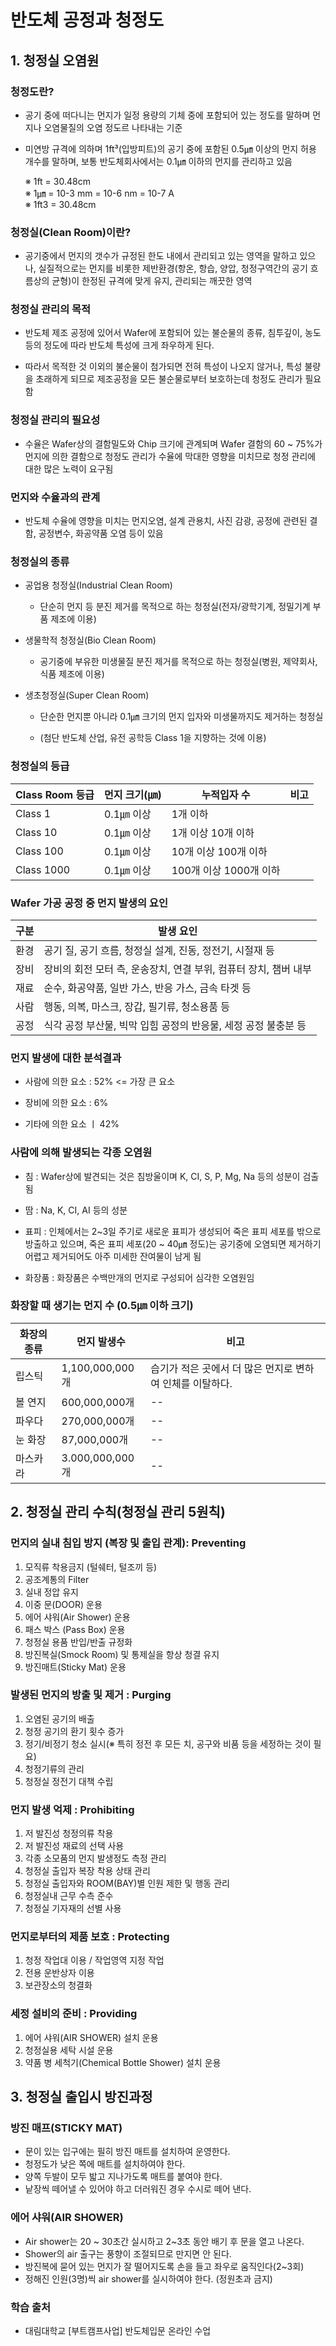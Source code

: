 # 반도체 공정과 청정도

## 1. 청정실 오염원

### 청정도란?

- 공기 중에 떠다니는 먼지가 일정 용량의 기체 중에 포함되어 있는 정도를 말하며 먼지나 오염물질의 오염 정도르 나타내는 기준

- 미연방 규격에 의하며 1ft³(입방피트)의 공기 중에 포함된 0.5㎛ 이상의 먼지 허용 개수를 말하며, 보통 반도체회사에서는 0.1㎛ 이하의 먼지를 관리하고 있음

    ※ 1ft = 30.48cm  
    ※ 1㎛ = 10-3 mm = 10-6 nm = 10-7 A  
    ※ 1ft3 = 30.48cm

### 청정실(Clean Room)이란?

- 공기중에서 먼지의 갯수가 규정된 한도 내에서 관리되고 있는 영역을 말하고 있으나, 실질적으로는 먼지를 비롯한 제반환경(항온, 항습, 양압, 청정구역간의 공기 흐름상의 균형)이 한정된 규격에 맞게 유지, 관리되는 깨끗한 영역

### 청정실 관리의 목적

- 반도체 제조 공정에 있어서 Wafer에 포함되어 있는 불순물의 종류, 침투깊이, 농도 등의 정도에 따라 반도체 특성에 크게 좌우하게 된다.

- 따라서 목적한 것 이외의 불순물이 첨가되면 전혀 특성이 나오지 않거나, 특성 불량을 초래하게 되므로 제조공정을 모든 불순물로부터 보호하는데 청정도 관리가 필요함

### 청정실 관리의 필요성

- 수율은 Wafer상의 결함밀도와 Chip 크기에 관계되며 Wafer 결함의 60 ~ 75%가 먼지에 의한 결함으로 청정도 관리가 수율에 막대한 영향을 미치므로 청정 관리에 대한 많은 노력이 요구됨

### 먼지와 수율과의 관계

- 반도체 수율에 영향을 미치는 먼지오염, 설계 관용치, 사진 감광, 공정에 관련된 결함, 공정변수, 화공약품 오염 등이 있음

### 청정실의 종류

- 공업용 청정실(Industrial Clean Room)

    - 단순히 먼지 등 분진 제거를 목적으로 하는 청정실(전자/광학기계, 정밀기계 부품 제조에 이용)

- 생물학적 청정실(Bio Clean Room)

    - 공기중에 부유한 미생물질 분진 제거를 목적으로 하는 청정실(병원, 제약회사, 식품 제조에 이용)
 
- 생초청정실(Super Clean Room)

    - 단순한 먼지뿐 아니라 0.1㎛ 크기의 먼지 입자와 미생물까지도 제거하는 청정실
    
    - (첨단 반도체 산업, 유전 공학등 Class 1을 지향하는 것에 이용)
 
### 청정실의 등급

|Class Room 등급|먼지 크기(㎛)|누적입자 수|비고|
|---|---|---|---|
|Class 1|0.1㎛ 이상|1개 이하|
|Class 10|0.1㎛ 이상|1개 이상 10개 이하|
|Class 100|0.1㎛ 이상|10개 이상 100개 이하|
|Class 1000|0.1㎛ 이상|100개 이상 1000개 이하|

### Wafer 가공 공정 중 먼지 발생의 요인

|구분|발생 요인|
|---|---|
|환경|공기 질, 공기 흐름, 청정실 설계, 진동, 정전기, 시절재 등|
|장비|장비의 회전 모터 측, 운송장치, 연결 부위, 컴퓨터 장치, 챔버 내부|
|재료|순수, 화공약품, 일반 가스, 반응 가스, 금속 타겟 등|
|사람|행동, 의복, 마스크, 장갑, 필기류, 청소용품 등|
|공정|식각 공정 부산물, 빅막 입힘 공정의 반응물, 세정 공정 불충분 등|

### 먼지 발생에 대한 분석결과

- 사람에 의한 요소 : 52%   <= 가장 큰 요소

- 장비에 의한 요소 : 6%

- 기타에 의한 요소 ㅣ 42%

### 사람에 의해 발생되는 각종 오염원

- 침 : Wafer상에 발견되는 것은 침방울이며 K, CI, S, P, Mg, Na 등의 성분이 검출됨

- 땀 : Na, K, CI, AI 등의 성분

- 표피 : 인체에서는 2~3일 주기로 새로운 표피가 생성되어 죽은 표피 세포를 밖으로 방출하고 있으며, 죽은 표피 세포(20 ~ 40㎛ 정도)는 공기중에 오염되면 제거하기 어렵고 제거되어도 아주 미세한 잔여물이 남게 됨

- 화장품 : 화장품은 수백만개의 먼지로 구성되어 심각한 오염원임

### 화장할 때 생기는 먼지 수 (0.5㎛ 이하 크기)

|화장의 종류|먼지 발생수|비고|
|---|---|---|
|립스틱|1,100,000,000개|습기가 적은 곳에서 더 많은 먼지로 변하여 인체를 이탈하다.|
|볼 연지|600,000,000개|--|
|파우다|270,000,000개|--|
|눈 화장|87,000,000개|--|
|마스카라|3.000,000,000개|--|

## 2. 청정실 관리 수칙(청정실 관리 5원칙)

### 먼지의 실내 침입 방지 (복장 및 출입 관계): Preventing

1. 모직류 착용금지 (털쉐터, 털조끼 등)
2. 공조계통의 Filter
3. 실내 정압 유지
4. 이중 문(DOOR) 운용
5. 에어 샤워(Air Shower) 운용
6. 패스 박스 (Pass Box) 운용
7. 청정실 용품 반입/반출 규정화
8. 방진복실(Smock Room) 및 통제실을 항상 청결 유지
9. 방진매트(Sticky Mat) 운용

### 발생된 먼지의 방출 및 제거 : Purging

1. 오염된 공기의 배출
2. 청정 공기의 환기 횟수 증가
3. 정기/비정기 청소 실시(※ 특히 정전 후 모든 치, 공구와 비품 등을 세정하는 것이 필요)
4. 청정기류의 관리
5. 청정실 정전기 대책 수립

### 먼지 발생 억제 : Prohibiting

1. 저 발진성 청정의류 착용
2. 저 발진성 재료의 선택 사용
3. 각종 소모품의 먼지 발생정도 측정 관리
4. 청정실 출입자 복장 착용 상태 관리
5. 청정실 출입자와 ROOM(BAY)별 인원 제한 및 행동 관리
6. 청정실내 근무 수측 준수
7. 청정실 기자재의 선별 사용

### 먼지로부터의 제품 보호 : Protecting

1. 청정 작업대 이용 / 작업영역 지정 작업
2. 전용 운반상자 이용
3. 보관장소의 청결화

### 세정 설비의 준비 : Providing

1. 에어 샤워(AIR SHOWER) 설치 운용
2. 청정실용 세탁 시설 운용
3. 약품 병 세척기(Chemical Bottle Shower) 설치 운용

## 3. 청정실 출입시 방진과정

### 방진 매프(STICKY MAT)

- 문이 있는 입구에는 필히 방진 매트를 설치하여 운영한다.
- 청정도가 낮은 쪽에 매트를 설치하여야 한다.
- 양쪽 두발이 모두 밟고 지나가도록 매트를 붙여야 한다.
- 낱장씩 떼어낼 수 있어야 하고 더러워진 경우 수시로 떼어 낸다.

### 에어 샤워(AIR SHOWER)

- Air shower는 20 ~ 30초간 실시하고 2~3초 동안 배기 후 문을 열고 나온다.
- Shower의 air 출구는 풍향이 조절되므로 만지면 안 된다.
- 방진복에 묻어 있는 먼지가 잘 떨어지도록 손을 들고 좌우로 움직인다(2~3회)
- 정해진 인원(3명)씩 air shower를 실시하여야 한다. (정원초과 금지)

### 학습 출처

- 대림대학교 [부트캠프사업] 반도체입문 온라인 수업
